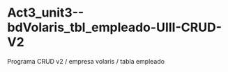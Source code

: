 # Act3_unit3--bdVolaris_tbl_empleado-UIII-CRUD-V2
Programa CRUD v2 / empresa volaris / tabla empleado
